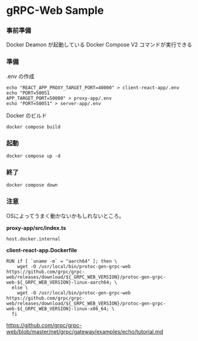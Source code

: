 # gRPC-Web Sample

### 事前準備

Docker Deamon が起動している
Docker Compose V2 コマンドが実行できる

### 準備

.env の作成

```
echo "REACT_APP_PROXY_TARGET_PORT=40000" > client-react-app/.env
echo "PORT=50051
APP_TARGET_PORT=50000" > proxy-app/.env
echo "PORT=50051" > server-app/.env
```

Docker のビルド

```
docker compose build
```

### 起動

```
docker compose up -d
```

### 終了

```
docker compose down
```

### 注意

OSによってうまく動かないかもしれないところ。

**proxy-app/src/index.ts**

```
host.docker.internal
```

**client-react-app.Dockerfile**

```
RUN if [ `uname -m` = "aarch64" ]; then \
    wget -O /usr/local/bin/protoc-gen-grpc-web https://github.com/grpc/grpc-web/releases/download/${_GRPC_WEB_VERSION}/protoc-gen-grpc-web-${_GRPC_WEB_VERSION}-linux-aarch64; \
  else \
    wget -O /usr/local/bin/protoc-gen-grpc-web https://github.com/grpc/grpc-web/releases/download/${_GRPC_WEB_VERSION}/protoc-gen-grpc-web-${_GRPC_WEB_VERSION}-linux-x86_64; \
  fi
```


https://github.com/grpc/grpc-web/blob/master/net/grpc/gateway/examples/echo/tutorial.md